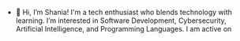 - 👋 Hi, I’m Shania!
    I'm a tech enthusiast who blends technology with learning.
I’m interested in Software Development, Cybersecurity, Artificial Intelligence, and Programming Languages.
I am active on 


<!---
ShaniaKamikazi/ShaniaKamikazi is a ✨ special ✨ repository because its `README.md` (this file) appears on your GitHub profile.
You can click the Preview link to take a look at your changes.
--->
